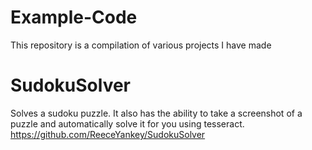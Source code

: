 # Example-Code
This repository is a compilation of various projects I have made
# SudokuSolver
Solves a sudoku puzzle. It also has the ability to take a screenshot of a puzzle and automatically solve it for you using tesseract.
https://github.com/ReeceYankey/SudokuSolver
